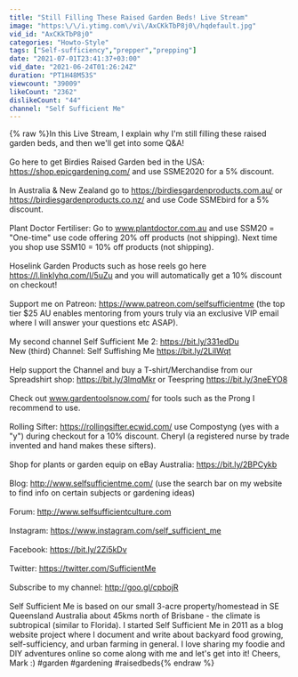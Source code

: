 ```yaml
---
title: "Still Filling These Raised Garden Beds! Live Stream"
image: "https:\/\/i.ytimg.com\/vi\/AxCKkTbP8j0\/hqdefault.jpg"
vid_id: "AxCKkTbP8j0"
categories: "Howto-Style"
tags: ["Self-sufficiency","prepper","prepping"]
date: "2021-07-01T23:41:37+03:00"
vid_date: "2021-06-24T01:26:24Z"
duration: "PT1H48M53S"
viewcount: "39009"
likeCount: "2362"
dislikeCount: "44"
channel: "Self Sufficient Me"
---
```

{% raw %}In this Live Stream, I explain why I'm still filling these raised garden beds, and then we'll get into some Q&amp;A!  <br /><br />Go here to get Birdies Raised Garden bed in the USA:  <a rel="nofollow" target="blank" href="https://shop.epicgardening.com/">https://shop.epicgardening.com/</a> and use SSME2020 for a 5% discount.<br /><br />In Australia &amp; New Zealand go to <a rel="nofollow" target="blank" href="https://birdiesgardenproducts.com.au/">https://birdiesgardenproducts.com.au/</a> or <a rel="nofollow" target="blank" href="https://birdiesgardenproducts.co.nz/">https://birdiesgardenproducts.co.nz/</a> and use Code SSMEbird for a 5% discount. <br /><br />Plant Doctor Fertiliser: Go to www.plantdoctor.com.au and use SSM20 = &quot;One-time&quot; use code offering 20% off products (not shipping). Next time you shop use SSM10 = 10% off products (not shipping).<br /><br />Hoselink Garden Products such as hose reels go here <a rel="nofollow" target="blank" href="https://l.linklyhq.com/l/5uZu">https://l.linklyhq.com/l/5uZu</a> and you will automatically get a 10% discount on checkout! <br /><br />Support me on Patreon: <a rel="nofollow" target="blank" href="https://www.patreon.com/selfsufficientme">https://www.patreon.com/selfsufficientme</a> (the top tier $25 AU enables mentoring from yours truly via an exclusive VIP email where I will answer your questions etc ASAP).  <br /><br />My second channel Self Sufficient Me 2: <a rel="nofollow" target="blank" href="https://bit.ly/331edDu">https://bit.ly/331edDu</a><br />New (third) Channel: Self Suffishing Me <a rel="nofollow" target="blank" href="https://bit.ly/2LiIWqt">https://bit.ly/2LiIWqt</a> <br /><br />Help support the Channel and buy a T-shirt/Merchandise from our Spreadshirt shop: <a rel="nofollow" target="blank" href="https://bit.ly/3lmqMkr">https://bit.ly/3lmqMkr</a>  or Teespring <a rel="nofollow" target="blank" href="https://bit.ly/3neEYO8">https://bit.ly/3neEYO8</a><br /><br />Check out www.gardentoolsnow.com/ for tools such as the Prong I recommend to use.<br /><br />Rolling Sifter: <a rel="nofollow" target="blank" href="https://rollingsifter.ecwid.com/">https://rollingsifter.ecwid.com/</a> use Compostyng (yes with a &quot;y&quot;) during checkout for a 10% discount. Cheryl (a registered nurse by trade invented and hand makes these sifters). <br /><br />Shop for plants or garden equip on eBay Australia: <a rel="nofollow" target="blank" href="https://bit.ly/2BPCykb">https://bit.ly/2BPCykb</a><br /><br />Blog: <a rel="nofollow" target="blank" href="http://www.selfsufficientme.com/">http://www.selfsufficientme.com/</a> (use the search bar on my website to find info on certain subjects or gardening ideas)<br /><br />Forum: <a rel="nofollow" target="blank" href="http://www.selfsufficientculture.com">http://www.selfsufficientculture.com</a><br /><br />Instagram: <a rel="nofollow" target="blank" href="https://www.instagram.com/self_sufficient_me">https://www.instagram.com/self_sufficient_me</a><br /><br />Facebook: <a rel="nofollow" target="blank" href="https://bit.ly/2Zi5kDv">https://bit.ly/2Zi5kDv</a><br /><br />Twitter: <a rel="nofollow" target="blank" href="https://twitter.com/SufficientMe">https://twitter.com/SufficientMe</a><br /><br />Subscribe to my channel: <a rel="nofollow" target="blank" href="http://goo.gl/cpbojR">http://goo.gl/cpbojR</a> <br /><br />Self Sufficient Me is based on our small 3-acre property/homestead in SE Queensland Australia about 45kms north of Brisbane - the climate is subtropical (similar to Florida). I started Self Sufficient Me in 2011 as a blog website project where I document and write about backyard food growing, self-sufficiency, and urban farming in general. I love sharing my foodie and DIY adventures online so come along with me and let's get into it! Cheers, Mark :) #garden #gardening #raisedbeds{% endraw %}
